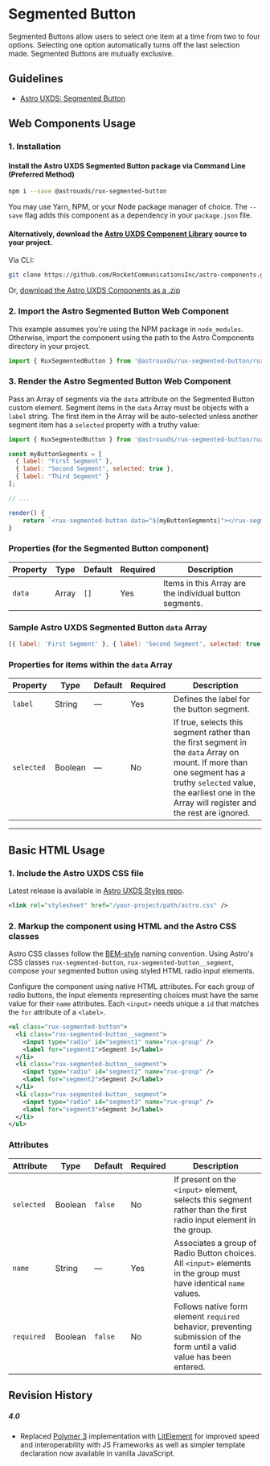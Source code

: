 # Segmented Button

Segmented Buttons allow users to select one item at a time from two to four options. Selecting one option automatically turns off the last selection made. Segmented Buttons are mutually exclusive.

## Guidelines

- [Astro UXDS: Segmented Button](https://astrouxds.com/ui-components/segmented-button)

## Web Components Usage

### 1. Installation

#### Install the Astro UXDS Segmented Button package via Command Line (Preferred Method)

```sh
npm i --save @astrouxds/rux-segmented-button
```

You may use Yarn, NPM, or your Node package manager of choice. The `--save` flag adds this component as a dependency in your `package.json` file.

#### **Alternatively**, download the [Astro UXDS Component Library](https://github.com/RocketCommunicationsInc/astro-components/archive/main.zip) source to your project.

Via CLI:

```sh
git clone https://github.com/RocketCommunicationsInc/astro-components.git
```

Or, [download the Astro UXDS Components as a .zip](https://github.com/RocketCommunicationsInc/astro-components/archive/main.zip)

### 2. Import the Astro Segmented Button Web Component

This example assumes you're using the NPM package in `node_modules`. Otherwise, import the component using the path to the Astro Components directory in your project.

```javascript
import { RuxSegmentedButton } from '@astrouxds/rux-segmented-button/rux-segmented-button.js';
```

### 3. Render the Astro Segmented Button Web Component

Pass an Array of segments via the `data` attribute on the Segmented Button custom element. Segment items in the `data` Array must be objects with a `label` string. The first item in the Array will be auto-selected unless another segment item has a `selected` property with a truthy value:

```javascript
import { RuxSegmentedButton } from '@astrouxds/rux-segmented-button/rux-segmented-button.js';

const myButtonSegments = [
  { label: "First Segment" },
  { label: "Second Segment", selected: true },
  { label: "Third Segment" }
];

// ...

render() {
	return `<rux-segmented-button data="${myButtonSegments}"></rux-segmented-button>`;
}
```

### Properties (for the Segmented Button component)

| Property | Type  | Default | Required | Description                                             |
| -------- | ----- | ------- | -------- | ------------------------------------------------------- |
| `data`   | Array | `[]`    | Yes      | Items in this Array are the individual button segments. |

### Sample Astro UXDS Segmented Button `data` Array

```js
[{ label: 'First Segment' }, { label: 'Second Segment', selected: true }, { label: 'Third Segment' }];
```

### Properties for items within the `data` Array

| Property   | Type    | Default | Required | Description                                                                                                                                                                                                             |
| ---------- | ------- | ------- | -------- | ----------------------------------------------------------------------------------------------------------------------------------------------------------------------------------------------------------------------- |
| `label`    | String  | —       | Yes      | Defines the label for the button segment.                                                                                                                                                                               |
| `selected` | Boolean | —       | No       | If true, selects this segment rather than the first segment in the `data` Array on mount. If more than one segment has a truthy `selected` value, the earliest one in the Array will register and the rest are ignored. |

---

## Basic HTML Usage

### 1. Include the Astro UXDS CSS file

Latest release is available in [Astro UXDS Styles repo](https://github.com/RocketCommunicationsInc/astro-components).

```xml
<link rel="stylesheet" href="/your-project/path/astro.css" />
```

### 2. Markup the component using HTML and the Astro CSS classes

Astro CSS classes follow the [BEM-style](http://getbem.com/introduction/) naming convention. Using Astro's CSS classes `rux-segmented-button`, `rux-segmented-button__segment`, compose your segmented button using styled HTML radio input elements.

Configure the component using native HTML attributes. For each group of radio buttons, the input elements representing choices must have the same value for their `name` attributes. Each `<input>` needs unique a `id` that matches the `for` attribute of a `<label>`.

```xml
<ul class="rux-segmented-button">
  <li class="rux-segmented-button__segment">
    <input type="radio" id="segment1" name="rux-group" />
    <label for="segment1">Segment 1</label>
  </li>
  <li class="rux-segmented-button__segment">
    <input type="radio" id="segment2" name="rux-group" />
    <label for="segment2">Segment 2</label>
  </li>
  <li class="rux-segmented-button__segment">
    <input type="radio" id="segment3" name="rux-group" />
    <label for="segment3">Segment 3</label>
  </li>
</ul>
```

### Attributes

| Attribute  | Type    | Default | Required | Description                                                                                                              |
| ---------- | ------- | ------- | -------- | ------------------------------------------------------------------------------------------------------------------------ |
| `selected` | Boolean | `false` | No       | If present on the `<input>` element, selects this segment rather than the first radio input element in the group.        |
| `name`     | String  | —       | Yes      | Associates a group of Radio Button choices. All `<input>` elements in the group must have identical `name` values.       |
| `required` | Boolean | `false` | No       | Follows native form element `required` behavior, preventing submission of the form until a valid value has been entered. |

## Revision History

##### **4.0**

- Replaced [Polymer 3](https://www.polymer-project.org) implementation with [LitElement](https://lit-element.polymer-project.org/) for improved speed and interoperability with JS Frameworks as well as simpler template declaration now available in vanilla JavaScript.
